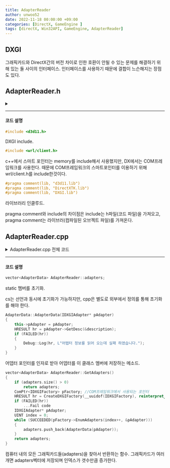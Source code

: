```yaml
---
title: AdapterReader
author: unwoo52
date: 2022-11-18 00:00:00 +09:00
categories: [DirectX, GameEngine ]
tags: [directX, Win32API, GameEngine, AdapterReader]
---
```


## DXGI

그래픽카드와 DirectX간의 버전 차이로 인한 호환이 안될 수 있는 문제를 해결하기 위해 있는 둘 사이의 인터페이스. 인터페이스를 사용하기 때문에 결합이 느슨해지는 장점도 있다.

## AdapterReader.h

<details>
<summary markdown="span"> 
  
</summary>
  
AdapterReader.h 전체 코드
  
```cpp
#pragma once
#include "../DebugLog.h"
#include <d3d11.h>
#pragma comment(lib, "d3d11.lib")
#pragma comment(lib, "DirectXTK.lib")
#pragma comment(lib, "DXGI.lib")
#include <wrl/client.h>
#include <vector>
using namespace std;
using namespace Microsoft::WRL;
class AdapterData
{
public:
	AdapterData(IDXGIAdapter* pAdapter);
	IDXGIAdapter* pAdapter = nullptr;
	DXGI_ADAPTER_DESC description;
};
class AdapterReader
{
	static vector<AdapterData> adapters;
public:
	static vector<AdapterData> GetAdapters();
};
```
  
</details>

-------------

#### 코드 설명

```cpp
#include <d3d11.h>
```
DXGI include.

```cpp
#include <wrl/client.h>
```

c++에서 스마트 포인터는 memory를 include해서 사용했지만, DX에서는 COM프레임워크를 사용한다. 때문에 COM프레임워크의 스마트포인터를 이용하기 위해 wrl/client.h를 include한것이다.

```cpp
#pragma comment(lib, "d3d11.lib")
#pragma comment(lib, "DirectXTK.lib")
#pragma comment(lib, "DXGI.lib")
```

라이브러리 인클루드. 

pragma comment와 include의 차이점은 include는 h파일(코드 파일)을 가져오고, pragma comment는 라이브러(컴파일된 오브젝트 파일)를 가져온다.


## AdapterReader.cpp

<details>
<summary markdown="span"> 
AdapterReader.cpp 전체 코드
</summary>
#include "AdapterReader.h"

vector<AdapterData> AdapterReader::adapters;

AdapterData::AdapterData(IDXGIAdapter* pAdapter)
{
	this->pAdapter = pAdapter;
	HRESULT hr = pAdapter->GetDesc(&description);
	if (FAILED(hr))
	{
		Debug::Log(hr, L"어탭터 정보를 읽어 오는데 실패 하였습니다.");
	}
}

vector<AdapterData> AdapterReader::GetAdapters()
{
	if (adapters.size() > 0)
	{
		return adapters;
	}

	ComPtr<IDXGIFactory> pFactory;
	HRESULT hr = CreateDXGIFactory(__uuidof(IDXGIFactory), reinterpret_cast<void**>(pFactory.GetAddressOf()));
	if (FAILED(hr))
	{
		Debug::Log(hr, L"Failed to create DXGIFactory for enumerating adapters.");
		exit(-1);
	}

	IDXGIAdapter* pAdapter;
	UINT index = 0;
	while (SUCCEEDED(pFactory->EnumAdapters(index++, &pAdapter)))
	{
		adapters.push_back(AdapterData(pAdapter));		
	}

	return adapters;
}

</details>

----

#### 코드 설명

```cpp
vector<AdapterData> AdapterReader::adapters;
```

static 멤버를 초기화.

cs는 선언과 동시에 초기화가 가능하지만, cpp은 별도로 외부에서 정의를 통해 초기화를 해야 한다.

```cpp
AdapterData::AdapterData(IDXGIAdapter* pAdapter)
{
	this->pAdapter = pAdapter;
	HRESULT hr = pAdapter->GetDesc(&description);
	if (FAILED(hr))
	{
		Debug::Log(hr, L"어탭터 정보를 읽어 오는데 실패 하였습니다.");
	}
}
```

어뎁터 포인터를 인자로 받아 어뎁터를 이 클래스 멤버에 저장하는 메소드.

```cpp
vector<AdapterData> AdapterReader::GetAdapters()
{
	if (adapters.size() > 0)
		return adapters;
	ComPtr<IDXGIFactory> pFactory; //COM프레임워크에서 사용되는 포인터
	HRESULT hr = CreateDXGIFactory(__uuidof(IDXGIFactory), reinterpret_cast<void**>(pFactory.GetAddressOf()));
	if (FAILED(hr)) 
    	...Fail code
	IDXGIAdapter* pAdapter;
	UINT index = 0;
	while (SUCCEEDED(pFactory->EnumAdapters(index++, &pAdapter)))
	{
		adapters.push_back(AdapterData(pAdapter));		
	}
	return adapters;
}
```

컴퓨터 내의 모든 그래픽카드들(adapters)을 찾아서 반환하는 함수. 그래픽카드가 여러개면 adapters벡터에 저장되며 인덱스가 갯수만큼 증가한다.



